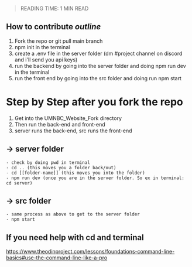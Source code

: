 > READING TIME: 1 MIN READ
## How to contribute _outline_
1. Fork the repo or git pull main branch
2. npm init in the terminal
3. create a .env file in the server folder (dm #project channel on discord and i'll send you api keys)
4. run the backend by going into the server folder and doing npm run dev in the terminal
5. run the front end by going into the src folder and doing run npm start

# Step by Step after you fork the repo
1. Get into the UMNBC_Website_Fork directory
2. Then run the back-end and front-end
3. server runs the back-end, src runs the front-end
## -> server folder
    - check by doing pwd in terminal
    - cd .. (this moves you a folder back/out)
    - cd [[folder-name]] (this moves you into the folder)
    - npm run dev (once you are in the server folder. So ex in terminal: cd server)
## -> src folder
    - same process as above to get to the server folder
    - npm start

## If you need help with cd and terminal
<a href="https://www.theodinproject.com/lessons/foundations-command-line-basics#use-the-command-line-like-a-pro">https://www.theodinproject.com/lessons/foundations-command-line-basics#use-the-command-line-like-a-pro</a>